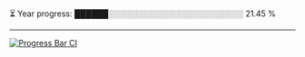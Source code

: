 
⏳ Year progress: ██████░░░░░░░░░░░░░░░░░░░░░░░░ 21.45 %

---

[![Progress Bar CI](https://github.com/thatoranzhevyy/thatoranzhevyy/actions/workflows/node.js.yml/badge.svg)](https://github.com/thatoranzhevyy/thatoranzhevyy/actions/workflows/node.js.yml)

